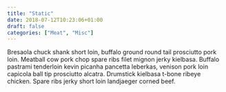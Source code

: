 ```yaml
---
title: "Static"
date: 2018-07-12T10:23:06+01:00
draft: false
categories: ["Meat", "Misc"]
---
```


Bresaola chuck shank short loin, buffalo ground round tail prosciutto pork loin. Meatball cow pork chop spare ribs filet mignon jerky kielbasa. Buffalo pastrami tenderloin kevin picanha pancetta leberkas, venison pork loin capicola ball tip prosciutto alcatra. Drumstick kielbasa t-bone ribeye chicken. Spare ribs jerky short loin landjaeger corned beef.